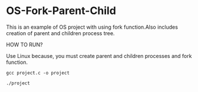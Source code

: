 # OS-Fork-Parent-Child

This is an example of OS project with using fork function.Also includes creation of parent and children process tree.

HOW TO RUN?

Use Linux because, you must create parent and children processes and fork function.

    gcc project.c -o project
    
    ./project
